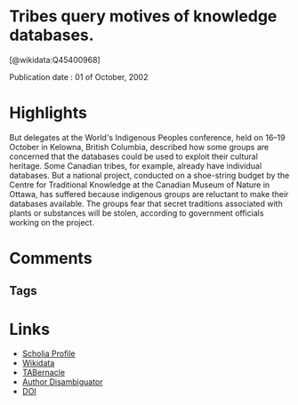 
Tribes query motives of knowledge databases.
============================================
  
  [@wikidata:Q45400968]  
  
Publication date : 01 of October, 2002  

# Highlights

But delegates at the World's Indigenous Peoples conference, held on 16–19 October in Kelowna, British Columbia, described how some groups are concerned that the databases could be used to exploit their cultural heritage. Some Canadian tribes, for example, already have individual databases. But a national project, conducted on a shoe-string budget by the Centre for Traditional Knowledge at the Canadian Museum of Nature in Ottawa, has suffered because indigenous groups are reluctant to make their databases available. The groups fear that secret traditions associated with plants or substances will be stolen, according to government officials working on the project.


# Comments

## Tags

# Links
  
 * [Scholia Profile](https://scholia.toolforge.org/work/Q45400968)  
 * [Wikidata](https://www.wikidata.org/wiki/Q45400968)  
 * [TABernacle](https://tabernacle.toolforge.org/?#/tab/manual/Q45400968/P921%3BP4510)  
 * [Author Disambiguator](https://author-disambiguator.toolforge.org/work_item_oauth.php?id=Q45400968&batch_id=&match=1&author_list_id=&doit=Get+author+links+for+work)  
 * [DOI](https://doi.org/10.1038/419866A)  
